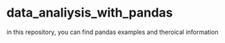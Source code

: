 # data_analiysis_with_pandas
in this repository, you can find pandas examples and theroical information

